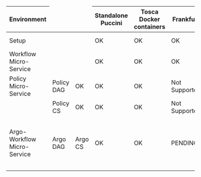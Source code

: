 <table>
  <thead>
    <tr>
      <th>Environment</th>
	  <td></td>
	  <td></td>
      <th>Standalone Puccini</th>
      <th>Tosca Docker containers</th>
      <th>Frankfurt</th>
	  <th colspan="2">Honolulu</th>
    </tr>
  </thead>
  <tbody>
    <tr>
      <td>Setup</td>
	  <td></td>
	  <td></td>
      <td>OK</td>
      <td>OK</td>
      <td>OK</td>
	  <td>Not Supported</td>
	  <td>Not Supported</td>
    </tr>
    <tr>
      <td>Workflow Micro-Service</td>
	  <td></td>
	  <td></td>
	  <td>OK</td>
	  <td>OK</td>
	  <td>OK</td>
	  <td>Not Supported</td>
	  <td>Not Supported</td>
    </tr>
    <tr>
      <td>Policy Micro-Service</td>
	  <td>Policy DAG</td>
	  <td>OK</td>
	  <td>OK</td>
	  <td>OK</td>
	  <td>Not Supported</td>
	  <td>Not Supported</td>
    </tr>
	<tr>
      <td></td>
	  <td>Policy CS</td>
	  <td>OK</td>
	  <td>OK</td>
	  <td>OK</td>
	  <td>Not Supported</td>
	  <td>Not Supported</td>
    </tr>
	<tr>
      <td>Argo-Workflow Micro-Service</td>
	  <td>Argo DAG</td>
	  <td>Argo CS</td>
	  <td>OK</td>
	  <td>OK</td>
	  <td>PENDING</td>
	  <td>Firewall model deployment issue with DAG based argo-template (Withoutreposure changes)</td>
	  <td>PENDING</td>
    </tr>
  </tbody>
</table>
